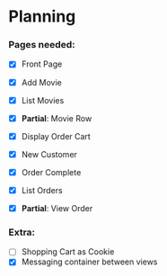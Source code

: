 Planning
========

### Pages needed:
- [x] Front Page
- [x] Add Movie
- [x] List Movies
- [x] __Partial__: Movie Row
- [x] Display Order Cart
- [x] New Customer
- [x] Order Complete
- [x] List Orders
- [x] __Partial__: View Order


### Extra:
- [ ] Shopping Cart as Cookie
- [x] Messaging container between views
